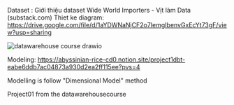 
Dataset : Giới thiệu dataset Wide World Importers - Vịt làm Data (substack.com) 
<space><space>
Thiet ke diagram: https://drive.google.com/file/d/1aYDWNaNjCF2o7IemgIbenvGxEcYt73gF/view?usp=sharing 

![datawarehouse course drawio](https://github.com/LeThiThuHang/project01_dbt/assets/7856528/6fe00475-bcb6-4af1-9122-5bbaef3daf51)


Modeling: https://abyssinian-rice-cd0.notion.site/project1dbt-eabe6ddb7ac04873a930d2ea2ff115ee?pvs=4 

Modelling is follow "Dimensional Model" method

Project01 from the datawarehousecourse
